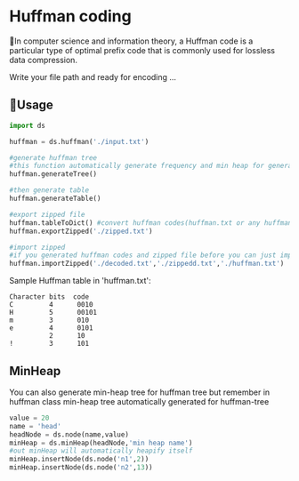 # Huffman coding
📎In computer science and information theory, a Huffman code is a particular type of optimal prefix code that is commonly used for lossless data compression.

Write your file path and ready for encoding ...

## 📖Usage
```python
import ds

huffman = ds.huffman('./input.txt')

#generate huffman tree
#this function automatically generate frequency and min heap for generating huffman tree
huffman.generateTree()

#then generate table
huffman.generateTable()

#export zipped file
huffman.tableToDict() #convert huffman codes(huffman.txt or any huffman codes) to dict
huffman.exportZipped('./zipped.txt')

#import zipped
#if you generated huffman codes and zipped file before you can just import them and see what 's behind
huffman.importZipped('./decoded.txt','./zippedd.txt','./huffman.txt')
```

Sample Huffman table in 'huffman.txt':
```
Character bits  code
C         4      0010
H         5      00101
m         3      010
e         4      0101
          2      10
!         3      101
```

## MinHeap

You can also generate min-heap tree for huffman tree but remember in huffman class min-heap tree automatically generated for huffman-tree
```python
value = 20
name = 'head'
headNode = ds.node(name,value)
minHeap = ds.minHeap(headNode,'min heap name')
#out minHeap will automatically heapify itself
minHeap.insertNode(ds.node('n1',2))
minHeap.insertNode(ds.node('n2',13))
```


